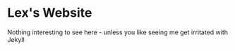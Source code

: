 # Lex's Website

Nothing interesting to see here - unless you like seeing me get irritated with Jekyll
